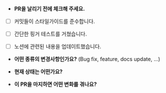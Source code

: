 * **PR을 날리기 전에 체크해 주세요.**
- [ ] 커밋들이 스타일가이드를 준수합니다.
- [ ] 간단한 핑거 테스트를 거쳤습니다.
- [ ] 노션에 관련된 내용을 업데이트했습니다.


* **어떤 종류의 변경사항인가요?** (Bug fix, feature, docs update, ...)



* **현재 상태는 어떤가요?**



* **이 PR을 마지하면 어떤 변화를 겪나요?**


